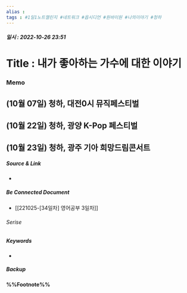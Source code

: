 ```yaml
---
alias : 
tags : #1일1노트챌린지 #네트워크 #옵시디언 #원바이원 #나의이야기 #청하
---
```


##### 일시 : 2022-10-26 23:51

# Title : 내가 좋아하는 가수에 대한 이야기

### Memo

## (10월 07일) 청하, 대전0시 뮤직페스티벌

## (10월 22일) 청하, 광양 K-Pop 페스티벌

## (10월 23일) 청하, 광주 기아 희망드림콘서트

##### Source & Link
- 

##### Be Connected Document
- [[221025-[34일차] 영어공부 3일차]]

###### Serise


##### Keywords
- 

##### Backup


#### %%Footnote%%

[^1]: 